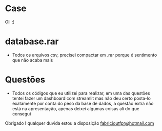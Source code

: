 # Case
Oii :)

# **database.rar**
- Todos os arquivos csv, precisei compactar em .rar porque é sentimento que não acaba mais

# **Questões**
- Todos os códigos que eu utilizei para realizar, em uma das questões tentei fazer um
dashboard com streamlit mas não deu certo posta-lo exatamente por conta do peso da base de dados,
a questão extra não está na apresentação, apenas deixei algumas coisas ali do que consegui

Obrigado ! qualquer duvida estou a disposição
fabricioutfpr@hotmail.com

